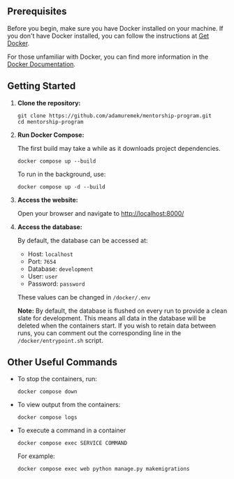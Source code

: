 ## Prerequisites

Before you begin, make sure you have Docker installed on your machine. If you don't have Docker installed, you can follow the instructions at [Get Docker](https://docs.docker.com/get-docker/).

For those unfamiliar with Docker, you can find more information in the [Docker Documentation](https://docs.docker.com/manuals/). 

## Getting Started

1. **Clone the repository:**
    
    ```
    git clone https://github.com/adamuremek/mentorship-program.git
    cd mentorship-program
    ```

2. **Run Docker Compose:**
    
    The first build may take a while as it downloads project dependencies.

    ```
    docker compose up --build
    ```

    To run in the background, use:

    ```
    docker compose up -d --build
    ```


3. **Access the website:**
    
    Open your browser and navigate to [http://localhost:8000/](http://localhost:8000/)
    
4. **Access the database:**
	
	By default, the database can be accessed at:
	- Host: `localhost`
	- Port: `7654`
	- Database: `development`
	- User: `user`
	- Password: `password`

	These values can be changed in `/docker/.env`
	
	**Note:** By default, the database is flushed on every run to provide a clean slate for development. This means all data in the database will be deleted when the containers start. If you wish to retain data between runs, you can comment out the corresponding line in the `/docker/entrypoint.sh` script.



## Other Useful Commands

- To stop the containers, run:

	```
	docker compose down
	```

- To view output from the containers:

	```
	docker compose logs
	```
- To execute a command in a container
	
	```
	docker compose exec SERVICE COMMAND
	```
	For example:
	```
	docker compose exec web python manage.py makemigrations
	```
	
